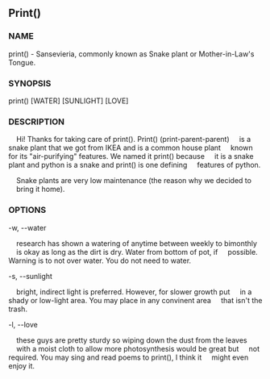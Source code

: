 ## Print()

### NAME

print() - Sansevieria, commonly known as Snake plant or Mother-in-Law's Tongue.

### SYNOPSIS

print() [WATER] [SUNLIGHT] [LOVE]

### DESCRIPTION

&nbsp;&nbsp;&nbsp;&nbsp;Hi! Thanks for taking care of print(). Print() (print-parent-parent) 
&nbsp;&nbsp;&nbsp;&nbsp;is a snake plant that we got from IKEA and is a common house plant 
&nbsp;&nbsp;&nbsp;&nbsp;known for its "air-purifying" features. We named it print() because 
&nbsp;&nbsp;&nbsp;&nbsp;it is a snake plant and python is a snake and print() is one defining 
&nbsp;&nbsp;&nbsp;&nbsp;features of python.

&nbsp;&nbsp;&nbsp;&nbsp;Snake plants are very low maintenance (the reason why we decided to 
&nbsp;&nbsp;&nbsp;&nbsp;bring it home). 

### OPTIONS

-w, --water

&nbsp;&nbsp;&nbsp;&nbsp;research has shown a watering of anytime between weekly to bimonthly 
&nbsp;&nbsp;&nbsp;&nbsp;is okay as long as the dirt is dry. Water from bottom of pot, if 
&nbsp;&nbsp;&nbsp;&nbsp;possible. Warning is to not over water. You do not need to water.
  
-s, --sunlight

&nbsp;&nbsp;&nbsp;&nbsp;bright, indirect light is preferred. However, for slower growth put 
&nbsp;&nbsp;&nbsp;&nbsp;in a shady or low-light area. You may place in any convinent area 
&nbsp;&nbsp;&nbsp;&nbsp;that isn't the trash.
  
-l, --love

&nbsp;&nbsp;&nbsp;&nbsp;these guys are pretty sturdy so wiping down the dust from the leaves 
&nbsp;&nbsp;&nbsp;&nbsp;with a moist cloth to allow more photosynthesis would be great but 
&nbsp;&nbsp;&nbsp;&nbsp;not required. You may sing and read poems to print(), I think it 
&nbsp;&nbsp;&nbsp;&nbsp;might even enjoy it.
